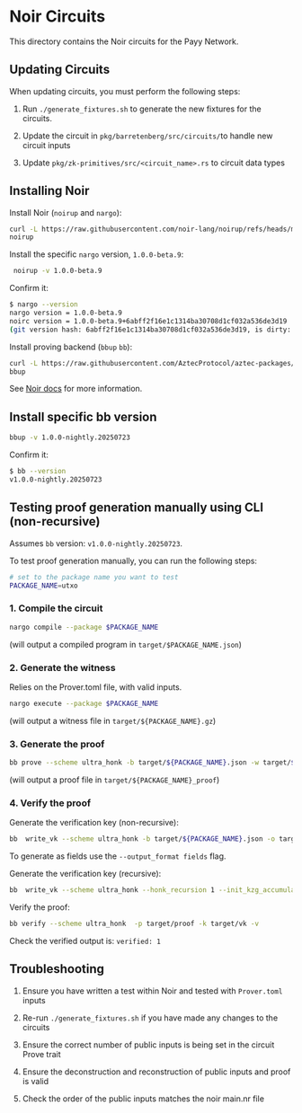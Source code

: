 # Noir Circuits

This directory contains the Noir circuits for the Payy Network.

## Updating Circuits

When updating circuits, you must perform the following steps:

1. Run `./generate_fixtures.sh` to generate the new fixtures for the circuits.

2. Update the circuit in `pkg/barretenberg/src/circuits/`to handle new circuit inputs

3. Update `pkg/zk-primitives/src/<circuit_name>.rs` to circuit data types


## Installing Noir

Install Noir (`noirup` and `nargo`):

```bash
curl -L https://raw.githubusercontent.com/noir-lang/noirup/refs/heads/main/install | bash
noirup
```

Install the specific `nargo` version, `1.0.0-beta.9`:

```bash
 noirup -v 1.0.0-beta.9
```

Confirm it:

```bash
$ nargo --version
nargo version = 1.0.0-beta.9
noirc version = 1.0.0-beta.9+6abff2f16e1c1314ba30708d1cf032a536de3d19
(git version hash: 6abff2f16e1c1314ba30708d1cf032a536de3d19, is dirty: false)
```

Install proving backend (`bbup` `bb`):

```bash
curl -L https://raw.githubusercontent.com/AztecProtocol/aztec-packages/refs/heads/master/barretenberg/bbup/install | bash
bbup
```

See [Noir docs](https://noir-lang.org/docs) for more information.

## Install specific bb version

```sh
bbup -v 1.0.0-nightly.20250723
```

Confirm it:

```bash
$ bb --version
v1.0.0-nightly.20250723
```

## Testing proof generation manually using CLI (non-recursive)

Assumes `bb` version: `v1.0.0-nightly.20250723`.

To test proof generation manually, you can run the following steps:

```bash
# set to the package name you want to test
PACKAGE_NAME=utxo
```

### 1. Compile the circuit

```bash
nargo compile --package $PACKAGE_NAME
```

(will output a compiled program in `target/$PACKAGE_NAME.json`)

### 2. Generate the witness

Relies on the Prover.toml file, with valid inputs.

```bash
nargo execute --package $PACKAGE_NAME
```

(will output a witness file in `target/${PACKAGE_NAME}.gz`)

### 3. Generate the proof

```bash
bb prove --scheme ultra_honk -b target/${PACKAGE_NAME}.json -w target/${PACKAGE_NAME} -o target
```

(will output a proof file in `target/${PACKAGE_NAME}_proof`)

### 4. Verify the proof

Generate the verification key (non-recursive):

```bash
bb  write_vk --scheme ultra_honk -b target/${PACKAGE_NAME}.json -o target
```

To generate as fields use the `--output_format fields` flag.

Generate the verification key (recursive):

```bash
bb  write_vk --scheme ultra_honk --honk_recursion 1 --init_kzg_accumulator -b target/${PACKAGE_NAME}.json -o target
```

Verify the proof:

```bash
bb verify --scheme ultra_honk  -p target/proof -k target/vk -v
```

Check the verified output is: `verified: 1`


## Troubleshooting

  1. Ensure you have written a test within Noir and tested with `Prover.toml` inputs

  1. Re-run `./generate_fixtures.sh` if you have made any changes to the circuits

  2. Ensure the correct number of public inputs is being set in the circuit Prove trait

  3. Ensure the deconstruction and reconstruction of public inputs and proof is valid

  4. Check the order of the public inputs matches the noir main.nr file
